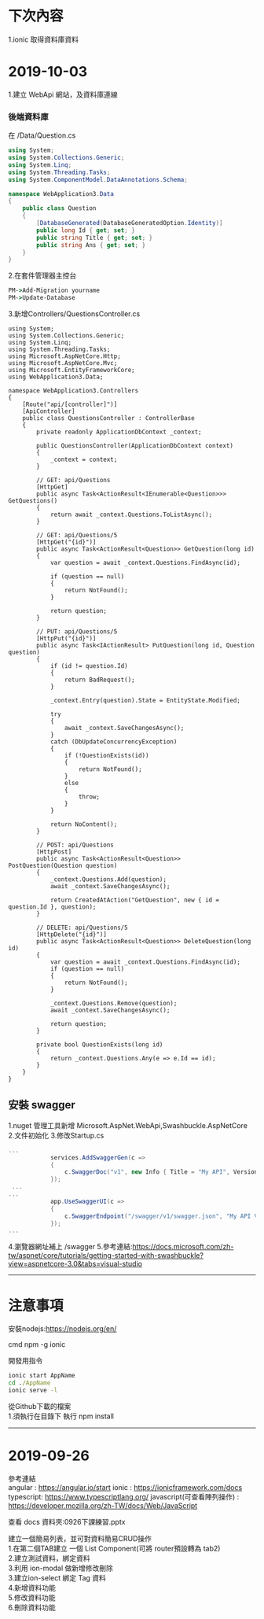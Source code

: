# 下次內容
1.ionic 取得資料庫資料

# 2019-10-03
1.建立 WebApi 網站，及資料庫連線  

### 後端資料庫

在 /Data/Question.cs
``` csharp
using System;
using System.Collections.Generic;
using System.Linq;
using System.Threading.Tasks;
using System.ComponentModel.DataAnnotations.Schema;

namespace WebApplication3.Data
{
    public class Question
    {
        [DatabaseGenerated(DatabaseGeneratedOption.Identity)]
        public long Id { get; set; }
        public string Title { get; set; }
        public string Ans { get; set; }
    }
}

```

2.在套件管理器主控台  
``` cmd
PM->Add-Migration yourname
PM->Update-Database
```
3.新增Controllers/QuestionsController.cs
``` sharp
using System;
using System.Collections.Generic;
using System.Linq;
using System.Threading.Tasks;
using Microsoft.AspNetCore.Http;
using Microsoft.AspNetCore.Mvc;
using Microsoft.EntityFrameworkCore;
using WebApplication3.Data;

namespace WebApplication3.Controllers
{
    [Route("api/[controller]")]
    [ApiController]
    public class QuestionsController : ControllerBase
    {
        private readonly ApplicationDbContext _context;

        public QuestionsController(ApplicationDbContext context)
        {
            _context = context;
        }

        // GET: api/Questions
        [HttpGet]
        public async Task<ActionResult<IEnumerable<Question>>> GetQuestions()
        {
            return await _context.Questions.ToListAsync();
        }

        // GET: api/Questions/5
        [HttpGet("{id}")]
        public async Task<ActionResult<Question>> GetQuestion(long id)
        {
            var question = await _context.Questions.FindAsync(id);

            if (question == null)
            {
                return NotFound();
            }

            return question;
        }

        // PUT: api/Questions/5
        [HttpPut("{id}")]
        public async Task<IActionResult> PutQuestion(long id, Question question)
        {
            if (id != question.Id)
            {
                return BadRequest();
            }

            _context.Entry(question).State = EntityState.Modified;

            try
            {
                await _context.SaveChangesAsync();
            }
            catch (DbUpdateConcurrencyException)
            {
                if (!QuestionExists(id))
                {
                    return NotFound();
                }
                else
                {
                    throw;
                }
            }

            return NoContent();
        }

        // POST: api/Questions
        [HttpPost]
        public async Task<ActionResult<Question>> PostQuestion(Question question)
        {
            _context.Questions.Add(question);
            await _context.SaveChangesAsync();

            return CreatedAtAction("GetQuestion", new { id = question.Id }, question);
        }

        // DELETE: api/Questions/5
        [HttpDelete("{id}")]
        public async Task<ActionResult<Question>> DeleteQuestion(long id)
        {
            var question = await _context.Questions.FindAsync(id);
            if (question == null)
            {
                return NotFound();
            }

            _context.Questions.Remove(question);
            await _context.SaveChangesAsync();

            return question;
        }

        private bool QuestionExists(long id)
        {
            return _context.Questions.Any(e => e.Id == id);
        }
    }
}

```



## 安裝 swagger
1.nuget 管理工具新增 Microsoft.AspNet.WebApi,Swashbuckle.AspNetCore  
2.文件初始化
3.修改Startup.cs
``` csharp
...
            services.AddSwaggerGen(c =>
            {
                c.SwaggerDoc("v1", new Info { Title = "My API", Version = "v1" });
            });
 ...
...
            app.UseSwaggerUI(c =>
            {
                c.SwaggerEndpoint("/swagger/v1/swagger.json", "My API V1");
            });
...
```
4.瀏覽器網址補上 /swagger
5.參考連結:<https://docs.microsoft.com/zh-tw/aspnet/core/tutorials/getting-started-with-swashbuckle?view=aspnetcore-3.0&tabs=visual-studio>






--------------------------

# 注意事項  
 
安裝nodejs:https://nodejs.org/en/  

cmd
npm -g ionic


開發用指令

``` cmd
ionic start AppName
cd ./AppName
ionic serve -l
```  

從Github下載的檔案  
1.須執行在目錄下 執行 npm install  


-----------------------------------------

# 2019-09-26

參考連結  
angular : https://angular.io/start
ionic : https://ionicframework.com/docs
typescript: https://www.typescriptlang.org/
javascript(可查看陣列操作) : https://developer.mozilla.org/zh-TW/docs/Web/JavaScript

查看 docs 資料夾:0926下課練習.pptx

建立一個簡易列表，並可對資料簡易CRUD操作  
1.在第二個TAB建立 一個 List Component(可將 router預設轉為 tab2)  
2.建立測試資料，綁定資料  
3.利用 ion-modal 做新增修改刪除  
3.建立ion-select 綁定 Tag 資料  
4.新增資料功能  
5.修改資料功能  
6.刪除資料功能  




